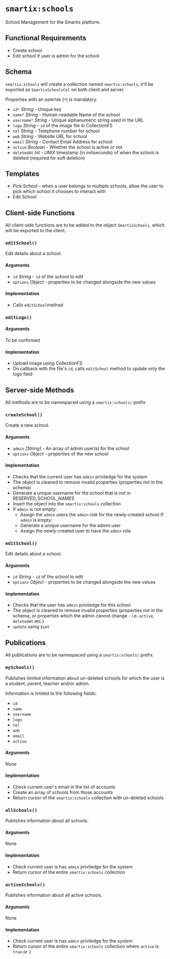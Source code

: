 # `smartix:schools`

School Management for the Smartix platform.

## Functional Requirements

* Create school
* Edit school if user is admin for the school

## Schema

`smartix:schools` will create a collection named `smartix:schools`, it'll be exported as `SmartixSchoolsCol` on both client and server.

Properties with an asterisk (`*`) is mandatory.

* `id*` *String* - Unique key
* `name*` *String* - Human-readable Name of the school
* `username*` *String* - Unique alphanumeric string used in the URL
* `logo` *String* - `id` of the image file in CollectionFS
* `tel` *String* - Telephone number for school
* `web` *String* - Website URL for school
* `email` *String* - Contact Email Address for school
* `active` *Boolean* - Whether the school is active or not
* `deletedAt` *Int* - UNIX timestamp (in miliseconds) of when the school is deleted (required for soft deletion)

## Templates

* Pick School - when a user belongs to multiple schools, allow the user to pick which school it chooses to interact with
* Edit School

## Client-side Functions

All client-side functions are to be added to the object `SmartixSchools`, which will be exported to the client.

### `editSchool()`

Edit details about a school.

#### Arguments

* `id` *String* - `id` of the school to edit
* `options` *Object* - properties to be changed alongside the new values

#### Implementation

* Calls `editSchool`method

### `editLogo()`

#### Arguments

To be confirmed

#### Implementation

* Upload image using CollectionFS
* On callback with the file's `id`, calls `editSchool` method to update only the logo field

## Server-side Methods

All methods are to be namespaced using a `smartix:schools/` prefix

### `createSchool()`

Create a new school.

#### Arguments

* `admin` *[String]* - An array of admin user(s) for the school
* `options` *Object* - properties of the new school

#### Implementation

* Checks that the current user has `admin` priviledge for the system
* The object is cleaned to remove invalid properties (properties not in the schema)
* Generate a unique username for the school that is not in RESERVED_SCHOOL_NAMES
* Insert the object into the `smartix:schools` collection
* If `admin` is not empty:
  * Assign the `admin` users the `admin` role for the newly-created school
  If `admin` is empty:
  * Generate a unique username for the admin user
  * Assign the newly-created user to have the `admin` role

### `editSchool()`

Edit details about a school.

#### Arguments

* `id` *String* - `id` of the school to edit
* `options` *Object* - properties to be changed alongside the new values

#### Implementation

* Checks that the user has `admin` priviledge for this school
* The object is cleaned to remove invalid properties (properties not in the schema, or properties which the admin cannot change - i.e. `active`, `deletedAt` etc.)
* `update` using `$set`

## Publications

All publications are to be namespaced using a `smartix:schools/` prefix

### `mySchools()`

Publishes limited information about un-deleted schools for which the user is a student, parent, teacher and/or admin.

Information is limited to the following fields:

* `id`
* `name`
* `username`
* `logo`
* `tel`
* `web`
* `email`
* `active`

#### Arguments

None

#### Implementation

* Check current user's email in the list of accounts
* Create an array of schools from those accounts
* Return cursor of the `smartix:schools` collection with un-deleted schools

### `allSchools()`

Publishes information about all schools.

#### Arguments

None

#### Implementation

* Check current user is has `admin` priviledge for the system
* Return cursor of the entire `smartix:schools` collection

### `activeSchools()`

Publishes information about all active schools.

#### Arguments

None

#### Implementation

* Check current user is has `admin` priviledge for the system
* Return cursor of the entire `smartix:schools` collection where `active` is `true` or `1`